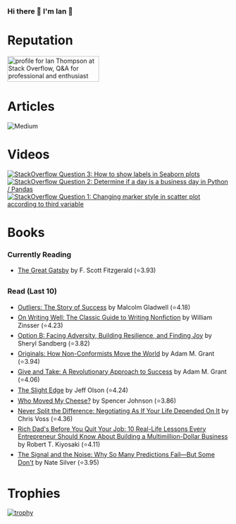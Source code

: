 ### Hi there 👋 I'm Ian 🙂

# Reputation
<a href="https://stackoverflow.com/users/6509519/ian-thompson"><img src="https://stackoverflow.com/users/flair/6509519.png?theme=dark" width="208" height="58" alt="profile for Ian Thompson at Stack Overflow, Q&amp;A for professional and enthusiast programmers" title="profile for Ian Thompson at Stack Overflow, Q&amp;A for professional and enthusiast programmers"></a>

# Articles
![Medium](https://github-read-medium-git-main.pahlevikun.vercel.app/latest?username=ianiat11&limit=6&theme=dracula)

# Videos
<!-- BEGIN YOUTUBE-CARDS -->
[![StackOverflow Question 3: How to show labels in Seaborn plots](https://ytcards.demolab.com/?id=QYfRsxFQ5lI&title=StackOverflow+Question+3%3A+How+to+show+labels+in+Seaborn+plots&lang=en&timestamp=1599508121&background_color=%230d1117&title_color=%23ffffff&stats_color=%23dedede&width=250 "StackOverflow Question 3: How to show labels in Seaborn plots")](https://www.youtube.com/watch?v=QYfRsxFQ5lI)
[![StackOverflow Question 2: Determine if a day is a business day in Python / Pandas](https://ytcards.demolab.com/?id=U9-vvk51-Ac&title=StackOverflow+Question+2%3A+Determine+if+a+day+is+a+business+day+in+Python+%2F+Pandas&lang=en&timestamp=1598928356&background_color=%230d1117&title_color=%23ffffff&stats_color=%23dedede&width=250 "StackOverflow Question 2: Determine if a day is a business day in Python / Pandas")](https://www.youtube.com/watch?v=U9-vvk51-Ac)
[![StackOverflow Question 1: Changing marker style in scatter plot according to third variable](https://ytcards.demolab.com/?id=KfXANG9X524&title=StackOverflow+Question+1%3A+Changing+marker+style+in+scatter+plot+according+to+third+variable&lang=en&timestamp=1598284234&background_color=%230d1117&title_color=%23ffffff&stats_color=%23dedede&width=250 "StackOverflow Question 1: Changing marker style in scatter plot according to third variable")](https://www.youtube.com/watch?v=KfXANG9X524)
<!-- END YOUTUBE-CARDS -->

# Books
### Currently Reading
<!-- GOODREADS-READING-LIST:START -->
- [The Great Gatsby](https://www.goodreads.com/review/show/5200184234?utm_medium=api&utm_source=rss) by F. Scott Fitzgerald (⭐️3.93)
<!-- GOODREADS-READING-LIST:END -->

### Read (Last 10)
<!-- GOODREADS-READ-LIST:START -->
- [Outliers: The Story of Success](https://www.goodreads.com/review/show/5200197709?utm_medium=api&utm_source=rss) by Malcolm Gladwell (⭐️4.18)
- [On Writing Well: The Classic Guide to Writing Nonfiction](https://www.goodreads.com/review/show/5200188969?utm_medium=api&utm_source=rss) by William Zinsser (⭐️4.23)
- [Option B: Facing Adversity, Building Resilience, and Finding Joy](https://www.goodreads.com/review/show/5200268762?utm_medium=api&utm_source=rss) by Sheryl Sandberg (⭐️3.82)
- [Originals: How Non-Conformists Move the World](https://www.goodreads.com/review/show/5200267915?utm_medium=api&utm_source=rss) by Adam M. Grant (⭐️3.94)
- [Give and Take: A Revolutionary Approach to Success](https://www.goodreads.com/review/show/5200266836?utm_medium=api&utm_source=rss) by Adam M. Grant (⭐️4.06)
- [The Slight Edge](https://www.goodreads.com/review/show/5200264484?utm_medium=api&utm_source=rss) by Jeff Olson (⭐️4.24)
- [Who Moved My Cheese?](https://www.goodreads.com/review/show/5200251595?utm_medium=api&utm_source=rss) by Spencer Johnson (⭐️3.86)
- [Never Split the Difference: Negotiating As If Your Life Depended On It](https://www.goodreads.com/review/show/5200239736?utm_medium=api&utm_source=rss) by Chris Voss (⭐️4.36)
- [Rich Dad's Before You Quit Your Job: 10 Real-Life Lessons Every Entrepreneur Should Know About Building a Multimillion-Dollar Business](https://www.goodreads.com/review/show/5200235810?utm_medium=api&utm_source=rss) by Robert T. Kiyosaki (⭐️4.11)
- [The Signal and the Noise: Why So Many Predictions Fail—But Some Don't](https://www.goodreads.com/review/show/5200224179?utm_medium=api&utm_source=rss) by Nate Silver (⭐️3.95)
<!-- GOODREADS-READ-LIST:END -->

# Trophies
[![trophy](https://github-profile-trophy.vercel.app/?username=it176131&theme=dracula)](https://github.com/ryo-ma/github-profile-trophy)

<!--
**it176131/it176131** is a ✨ _special_ ✨ repository because its `README.md` (this file) appears on your GitHub profile.

Here are some ideas to get you started:

- 🔭 I’m currently working on ...
- 🌱 I’m currently learning ...
- 👯 I’m looking to collaborate on ...
- 🤔 I’m looking for help with ...
- 💬 Ask me about ...
- 📫 How to reach me: ...
- 😄 Pronouns: ...
- ⚡ Fun fact: ...
-->
